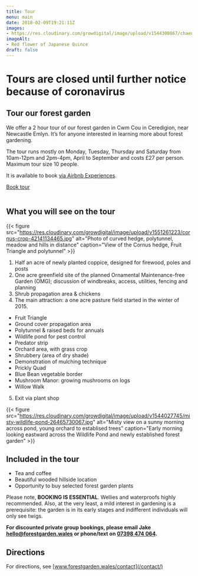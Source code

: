```yaml
---
title: Tour
menu: main
date: 2018-02-09T19:21:11Z
images: 
- https://res.cloudinary.com/growdigital/image/upload/v1544300867/chaenomeles-41478572351.jpg
imageAlt: 
- Red flower of Japanese Quince
draft: false
---
```


# Tours are closed until further notice because of coronavirus

## Tour our forest garden

We offer a 2 hour tour of our forest garden in Cwm Cou in Ceredigion, near Newcastle Emlyn. It’s for anyone interested in learning more about forest gardening.

The tour runs mostly on Monday, Tuesday, Thursday and Saturday from 10am-12pm and 2pm-4pm, April to September and costs £27 per person. Maximum tour size 10 people.

It is available to book [via Airbnb Experiences](https://www.airbnb.co.uk/experiences/532342). 

<a class="button" href="https://www.airbnb.co.uk/experiences/532342">Book tour</a><br><br>

## What you will see on the tour

{{< figure src="https://res.cloudinary.com/growdigital/image/upload/v1551261223/cornus-crop-42141134465.jpg" alt="Photo of curved hedge, polytunnel, meadow and hills in distance" caption="View of the Cornus hedge, Fruit Triangle and polytunnel" >}}

1. Half an acre of newly planted coppice, designed for firewood, poles and posts
2. One acre greenfield site of the planned Ornamental Maintenance-free Garden (OMG); discussion of windbreaks, access, utilities, fencing and planning
3. Shrub propagation area & chickens
4. The main attraction: a one acre pasture field started in the winter of 2015. 
  * Fruit Triangle
  * Ground cover propagation area
  * Polytunnel & raised beds for annuals
  * Wildlife pond for pest control
  * Predator strip
  * Orchard area, with grass crop
  * Shrubbery (area of dry shade)
  * Demonstration of mulching technique
  * Prickly Quad
  * Blue Bean vegetable border
  * Mushroom Manor: growing mushrooms on logs
  * Willow Walk
5. Exit via plant shop

{{< figure src="https://res.cloudinary.com/growdigital/image/upload/v1544027745/misty-wildlife-pond-26465730067.jpg" alt="Misty view on a sunny morning across pond, young orchard to establised trees" caption="Early morning looking eastward across the Wildlife Pond and newly established forest garden" >}}

## Included in the tour

* Tea and coffee
* Beautiful wooded hillside location
* Opportunity to buy selected forest garden plants

Please note, **BOOKING IS ESSENTIAL**. Wellies and waterproofs highly recommended. Also, at the very least, a mild interest in gardening is a prerequisite: the garden is in its early stages and indifferent individuals will only see twigs.

**For discounted private group bookings, please email Jake [hello@forestgarden.wales](mailto:hello@forestgarden.wales) or phone/text on [07398&nbsp;474&nbsp;064](tel:+447398474064).**

## Directions

For directions, see [www.forestgarden.wales/contact](/contact/)

